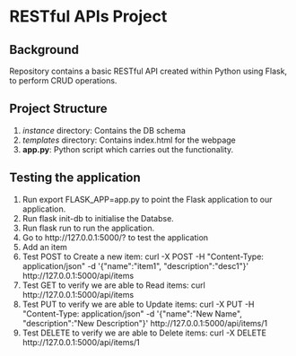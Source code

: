 <h1>RESTful APIs Project</h1>

<h2>Background</h2>
<p>Repository contains a basic RESTful API created within Python using Flask, to perform CRUD operations.</p>

<h2>Project Structure</h2>
<ol>
    <li><em>instance</em> directory: Contains the DB schema </li>
    <li><em>templates</em> directory: Contains index.html for the webpage</li>
    <li><strong>app.py</strong>: Python script which carries out the functionality. </li>
</ol>

<h2>Testing the application</h2>
<ol>
    <li>Run export FLASK_APP=app.py to point the Flask application to our application.</li>
    <li>Run flask init-db to initialise the Databse.</li>
    <li>Run flask run to run the application.</li>
    <li>Go to http://127.0.0.1:5000/? to test the application </li>
    <li>Add an item</li>
    <li>Test POST to Create a new item: curl -X POST -H "Content-Type: application/json" -d '{"name":"item1", "description":"desc1"}' http://127.0.0.1:5000/api/items </li>
    <li>Test GET to verify we are able to Read items: curl http://127.0.0.1:5000/api/items </li>
    <li>Test PUT to verify we are able to Update items: curl -X PUT -H "Content-Type: application/json" -d '{"name":"New Name", "description":"New Description"}' http://127.0.0.1:5000/api/items/1</li>
    <li>Test DELETE to verify we are able to Delete items: curl -X DELETE http://127.0.0.1:5000/api/items/1 </li>
</ol>